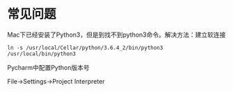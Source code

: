 # 常见问题

Mac下已经安装了Python3，但是到找不到python3命令。解决方法：建立软连接

```shell
ln -s /usr/local/Cellar/python/3.6.4_2/bin/python3 /usr/local/bin/python3
```

Pycharm中配置Python版本号

File->Settings->Project Interpreter